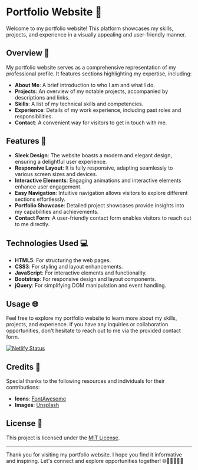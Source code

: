 # Portfolio Website 🌟

Welcome to my portfolio website! This platform showcases my skills, projects, and experience in a visually appealing and user-friendly manner.

## Overview 📝

My portfolio website serves as a comprehensive representation of my professional profile. It features sections highlighting my expertise, including:

- **About Me**: A brief introduction to who I am and what I do.
- **Projects**: An overview of my notable projects, accompanied by descriptions and links.
- **Skills**: A list of my technical skills and competencies.
- **Experience**: Details of my work experience, including past roles and responsibilities.
- **Contact**: A convenient way for visitors to get in touch with me.

## Features 🚀

- **Sleek Design**: The website boasts a modern and elegant design, ensuring a delightful user experience.
- **Responsive Layout**: It is fully responsive, adapting seamlessly to various screen sizes and devices.
- **Interactive Elements**: Engaging animations and interactive elements enhance user engagement.
- **Easy Navigation**: Intuitive navigation allows visitors to explore different sections effortlessly.
- **Portfolio Showcase**: Detailed project showcases provide insights into my capabilities and achievements.
- **Contact Form**: A user-friendly contact form enables visitors to reach out to me directly.

## Technologies Used 💻

- **HTML5**: For structuring the web pages.
- **CSS3**: For styling and layout enhancements.
- **JavaScript**: For interactive elements and functionality.
- **Bootstrap**: For responsive design and layout components.
- **jQuery**: For simplifying DOM manipulation and event handling.

## Usage 🌐

Feel free to explore my portfolio website to learn more about my skills, projects, and experience. If you have any inquiries or collaboration opportunities, don't hesitate to reach out to me via the provided contact form.

[![Netlify Status](https://api.netlify.com/api/v1/badges/ddaf84af-22a5-47b6-85c8-9d08e7055062/deploy-status)](https://app.netlify.com/sites/nitinkumar30/deploys)

## Credits 🙌

Special thanks to the following resources and individuals for their contributions:

- **Icons**: [FontAwesome](https://fontawesome.com/)
- **Images**: [Unsplash](https://unsplash.com/)

## License 📄

This project is licensed under the [MIT License](LICENSE).

---

Thank you for visiting my portfolio website. I hope you find it informative and inspiring. Let's connect and explore opportunities together! 🌐🚀👨‍💻📩🤝
